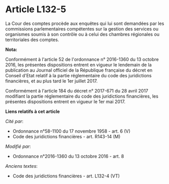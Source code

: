 # Article L132-5

La Cour des comptes procède aux enquêtes qui lui sont demandées par les commissions parlementaires compétentes sur la gestion
des services ou organismes soumis à son contrôle ou à celui des chambres régionales ou territoriales des comptes.

**Nota:**

Conformément à l'article 52 de l'ordonnance n° 2016-1360 du 13 octobre 2016, les présentes dispositions entrent en vigueur le
lendemain de la publication au Journal officiel de la République française du décret en Conseil d'Etat relatif à la partie
réglementaire du code des juridictions financières, et au plus tard le 1er juillet 2017.

Conformément à l'article 184 du décret n° 2017-671 du 28 avril 2017 modifiant la partie réglementaire du code des
juridictions financières, les présentes dispositions entrent en vigueur le 1er mai 2017.

**Liens relatifs à cet article**

_Cité par_:

  - Ordonnance n°58-1100 du 17 novembre 1958 - art. 6 (V)
  - Code des juridictions financières - art. R143-14 (M)

_Modifié par_:

  - Ordonnance n°2016-1360 du 13 octobre 2016 - art. 8

_Anciens textes_:

  - Code des juridictions financières - art. L132-4 (VT)
